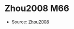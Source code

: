 <a name="material" />

# Zhou2008 M66
<script type="application/ld+json">
  {
    "@context": "https://schema.org/",
    "@type": "ChemicalSubstance",
    "http://purl.org/dc/terms/conformsTo":
      {
        "@type": "CreativeWork",
        "@id": "https://bioschemas.org/profiles/ChemicalSubstance/0.4-RELEASE/"
      },
    "@id": "https://egonw.github.io/nanowiki/nanowiki278.html#material",
    "name": "Zhou2008 M66",
    "sameAs": "http://127.0.0.1/mediawiki/index.php/Special:URIResolver/Zhou2008_M66"
  }
</script>


* Source: [Zhou2008](Zhou2008.md)

